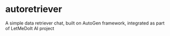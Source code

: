 # autoretriever
A simple data retriever chat, built on AutoGen framework, integrated as part of LetMeDoIt AI project
